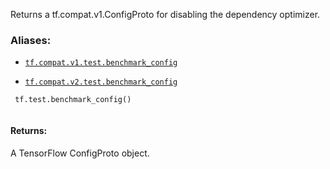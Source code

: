 Returns a tf.compat.v1.ConfigProto for disabling the dependency optimizer.



### Aliases:

- [ `tf.compat.v1.test.benchmark_config` ](/api_docs/python/tf/test/benchmark_config)

- [ `tf.compat.v2.test.benchmark_config` ](/api_docs/python/tf/test/benchmark_config)



```
 tf.test.benchmark_config()
 
```



#### Returns:
A TensorFlow ConfigProto object.


